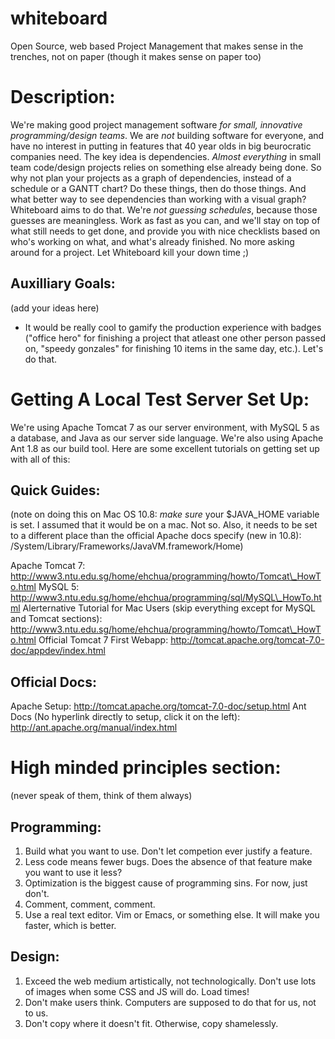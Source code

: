 whiteboard
==========

Open Source, web based Project Management that makes sense in the trenches, not on paper (though it makes sense on paper too)

Description:
==========

We're making good project management software *for small, innovative programming/design teams*. We are *not* building software for everyone, and have no interest in putting in features that 40 year olds in big beurocratic companies need. The key idea is dependencies. *Almost everything* in small team code/design projects relies on something else already being done. So why not plan your projects as a graph of dependencies, instead of a schedule or a GANTT chart? Do these things, then do those things. And what better way
to see dependencies than working with a visual graph? Whiteboard aims to do
that. We're *not guessing schedules*, because those guesses are meaningless. Work as fast as you can, and we'll stay on top of what still needs to get done, and provide you with nice checklists based on who's working on what, and what's already finished. No more asking around for a project. Let Whiteboard kill your down time ;)

Auxilliary Goals:
----------
(add your ideas here)

- It would be really cool to gamify the production experience with badges ("office hero" for finishing a project that atleast one other person passed on, "speedy gonzales" for finishing 10 items in the same day, etc.). Let's do that.

Getting A Local Test Server Set Up:
==========

We're using Apache Tomcat 7 as our server environment, with MySQL 5 as a database, and Java as our server side language. We're also using Apache Ant 1.8 as our build tool. Here are some excellent tutorials on getting set up with all of this:

Quick Guides:
----------
(note on doing this on Mac OS 10.8: *make sure* your $JAVA\_HOME variable is set. I assumed that it would be on a mac. Not so. Also, it needs to be set to a different place than the official Apache docs specify (new in 10.8): /System/Library/Frameworks/JavaVM.framework/Home)

Apache Tomcat 7: http://www3.ntu.edu.sg/home/ehchua/programming/howto/Tomcat\_HowTo.html
MySQL 5: http://www3.ntu.edu.sg/home/ehchua/programming/sql/MySQL\_HowTo.html
Alerternative Tutorial for Mac Users (skip everything except for MySQL and Tomcat sections): http://www3.ntu.edu.sg/home/ehchua/programming/howto/Tomcat\_HowTo.html
Official Tomcat 7 First Webapp: http://tomcat.apache.org/tomcat-7.0-doc/appdev/index.html

Official Docs:
----------
Apache Setup: http://tomcat.apache.org/tomcat-7.0-doc/setup.html
Ant Docs (No hyperlink directly to setup, click it on the left): http://ant.apache.org/manual/index.html


High minded principles section: 
==========
(never speak of them, think of them always)


Programming:
----------
1. Build what you want to use. Don't let competion ever justify a feature.
2. Less code means fewer bugs. Does the absence of that feature make you want to use it less?
3. Optimization is the biggest cause of programming sins. For now, just don't.
4. Comment, comment, comment.
5. Use a real text editor. Vim or Emacs, or something else. It will make you faster, which is better.

Design:
----------
1. Exceed the web medium artistically, not technologically. Don't use lots of images when some CSS and JS will do. Load times!
2. Don't make users think. Computers are supposed to do that for us, not to us.
3. Don't copy where it doesn't fit. Otherwise, copy shamelessly.
